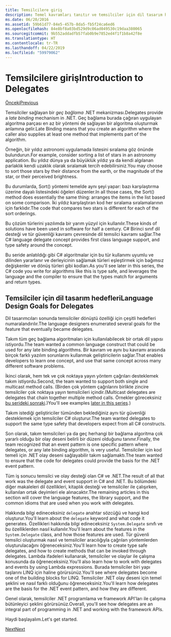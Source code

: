 ```yaml
---
title: Temsilcilere giriş
description: Temel kavramları tanıtır ve temsilciler için dil tasarım hedefleri ele alınmaktadır genel bakış bölümüne temsilciler hakkında bilgi edinin.
ms.date: 06/20/2016
ms.assetid: 59b61d77-84e5-457b-8da5-fb5f24ca6ed6
ms.openlocfilehash: 84e8bf8a03bd529d9c06ad049530c19daa380065
ms.sourcegitcommit: 9b552addadfb57fab0b9e7852ed4f1f1b8a42f8e
ms.translationtype: HT
ms.contentlocale: tr-TR
ms.lasthandoff: 04/22/2019
ms.locfileid: "59979062"
---
```

# <a name="introduction-to-delegates"></a><span data-ttu-id="93f09-103">Temsilcilere giriş</span><span class="sxs-lookup"><span data-stu-id="93f09-103">Introduction to Delegates</span></span>

[<span data-ttu-id="93f09-104">Önceki</span><span class="sxs-lookup"><span data-stu-id="93f09-104">Previous</span></span>](delegates-events.md)

<span data-ttu-id="93f09-105">Temsilciler sağlayan bir *geç bağlama* .NET mekanizması.</span><span class="sxs-lookup"><span data-stu-id="93f09-105">Delegates provide a *late binding* mechanism in .NET.</span></span> <span data-ttu-id="93f09-106">Geç bağlama burada çağıran uygulayan algoritma parçası en az bir yöntemi de sağlayan bir algoritma oluşturmak anlamına gelir.</span><span class="sxs-lookup"><span data-stu-id="93f09-106">Late Binding means that you create an algorithm where the caller also supplies at least one method that implements part of the algorithm.</span></span>

<span data-ttu-id="93f09-107">Örneğin, bir yıldız astronomi uygulamada listesini sıralama göz önünde bulundurun.</span><span class="sxs-lookup"><span data-stu-id="93f09-107">For example, consider sorting a list of stars in an astronomy application.</span></span>
<span data-ttu-id="93f09-108">Bu yıldız dünya ya da büyüklük yıldız ya da kendi algılanan parlaklık kendi uzaklık olarak sıralamak tercih edebilirsiniz.</span><span class="sxs-lookup"><span data-stu-id="93f09-108">You may choose to sort those stars by their distance from the earth, or the magnitude of the star, or their perceived brightness.</span></span>

<span data-ttu-id="93f09-109">Bu durumlarda, Sort() yöntemi temelde aynı şeyi yapar: bazı karşılaştırma üzerine dayalı listesindeki öğeleri düzenler.</span><span class="sxs-lookup"><span data-stu-id="93f09-109">In all those cases, the Sort() method does essentially the same thing: arranges the items in the list based on some comparison.</span></span> <span data-ttu-id="93f09-110">İki yıldız karşılaştıran kod her sıralama sıralamalarının için farklıdır.</span><span class="sxs-lookup"><span data-stu-id="93f09-110">The code that compares two stars is different for each of the sort orderings.</span></span>

<span data-ttu-id="93f09-111">Bu çözüm türlerini yazılımda bir yarım yüzyıl için kullanılır.</span><span class="sxs-lookup"><span data-stu-id="93f09-111">These kinds of solutions have been used in software for half a century.</span></span>
<span data-ttu-id="93f09-112">C# Birinci sınıf dil desteği ve tür güvenliği kavramı çevresinde dil temsilci kavramı sağlar.</span><span class="sxs-lookup"><span data-stu-id="93f09-112">The C# language delegate concept provides first class language support, and type safety around the concept.</span></span>

<span data-ttu-id="93f09-113">Bu seride anlatıldığı gibi C# algoritmalar için bu tür kullanımı uyumlu ve dilinden yararlanır ve derleyicinin sağlamak türleri eşleştirmek için bağımsız değişkenler ve dönüş türleri gibi kodları.</span><span class="sxs-lookup"><span data-stu-id="93f09-113">As you'll see later in this series, the C# code you write for algorithms like this is type safe, and leverages the language and the compiler to ensure that the types match for arguments and return types.</span></span>

## <a name="language-design-goals-for-delegates"></a><span data-ttu-id="93f09-114">Temsilciler için dil tasarım hedefleri</span><span class="sxs-lookup"><span data-stu-id="93f09-114">Language Design Goals for Delegates</span></span>

<span data-ttu-id="93f09-115">Dil tasarımcıları sonunda temsilciler dönüştü özelliği için çeşitli hedefleri numaralandırılır.</span><span class="sxs-lookup"><span data-stu-id="93f09-115">The language designers enumerated several goals for the feature that eventually became delegates.</span></span>

<span data-ttu-id="93f09-116">Takım tüm geç bağlama algoritmaları için kullanılabilecek bir ortak dil yapısı istiyordu.</span><span class="sxs-lookup"><span data-stu-id="93f09-116">The team wanted a common language construct that could be used for any late binding algorithms.</span></span> <span data-ttu-id="93f09-117">Bir kavram ve aynı bu kavramı arasında birçok farklı yazılım sorunlarını kullanmak geliştiricilerin sağlar.</span><span class="sxs-lookup"><span data-stu-id="93f09-117">That enables developers to learn one concept, and use that same concept across many different software problems.</span></span>

<span data-ttu-id="93f09-118">İkinci olarak, hem tek ve çok noktaya yayın yöntem çağrıları desteklemek takım istiyordu.</span><span class="sxs-lookup"><span data-stu-id="93f09-118">Second, the team wanted to support both single and multicast method calls.</span></span> <span data-ttu-id="93f09-119">(Birden çok yöntem çağrılarını birlikte zincire temsilciler çok noktaya yayın temsilcileri içindir.</span><span class="sxs-lookup"><span data-stu-id="93f09-119">(Multicast delegates are delegates that chain together multiple method calls.</span></span> <span data-ttu-id="93f09-120">Örnekler göreceksiniz [bu serideki sonraki](delegate-class.md).)</span><span class="sxs-lookup"><span data-stu-id="93f09-120">You'll see examples [later in this series](delegate-class.md).)</span></span> 

<span data-ttu-id="93f09-121">Takım istediği geliştiriciler tümünden beklediğiniz aynı tür güvenliği desteklemek için temsilciler C# oluşturur.</span><span class="sxs-lookup"><span data-stu-id="93f09-121">The team wanted delegates to support the same type safety that developers expect from all C# constructs.</span></span> 

<span data-ttu-id="93f09-122">Son olarak, takım temsilcileri ya da geç herhangi bir bağlama algoritma çok yararlı olduğu bir olay deseni belirli bir düzeni olduğunu tanınır.</span><span class="sxs-lookup"><span data-stu-id="93f09-122">Finally, the team recognized that an event pattern is one specific pattern where delegates, or any late binding algorithm, is very useful.</span></span> <span data-ttu-id="93f09-123">Temsilciler için kod temeli için .NET olay deseni sağlayabilir takım sağlamaktı.</span><span class="sxs-lookup"><span data-stu-id="93f09-123">The team wanted to ensure that the code for delegates could provide the basis for the .NET event pattern.</span></span>

<span data-ttu-id="93f09-124">Tüm iş sonucu temsilci ve olay desteği olan C# ve .NET.</span><span class="sxs-lookup"><span data-stu-id="93f09-124">The result of all that work was the delegate and event support in C# and .NET.</span></span> <span data-ttu-id="93f09-125">Bu bölümdeki diğer makaleleri dil özellikleri, kitaplık desteği ve temsilciler ile çalışırken, kullanılan ortak deyimleri ele alınacaktır.</span><span class="sxs-lookup"><span data-stu-id="93f09-125">The remaining articles in this section will cover the language features, the library support, and the common idioms that are used when you work with delegates.</span></span>

<span data-ttu-id="93f09-126">Hakkında bilgi edineceksiniz `delegate` anahtar sözcüğü ve hangi kod oluşturur.</span><span class="sxs-lookup"><span data-stu-id="93f09-126">You'll learn about the `delegate` keyword and what code it generates.</span></span> <span data-ttu-id="93f09-127">Özellikleri hakkında bilgi edineceksiniz `System.Delegate` sınıfı ve bu özelliklerden nasıl kullanılır.</span><span class="sxs-lookup"><span data-stu-id="93f09-127">You'll learn about the features in the `System.Delegate` class, and how those features are used.</span></span> <span data-ttu-id="93f09-128">Tür güvenli temsilci oluşturmak nasıl ve temsilciler aracılığıyla çağrılan yöntemlerden oluşturulacağını öğreneceksiniz.</span><span class="sxs-lookup"><span data-stu-id="93f09-128">You'll learn how to create type safe delegates, and how to create methods that can be invoked through delegates.</span></span> <span data-ttu-id="93f09-129">Lambda ifadeleri kullanarak, temsilciler ve olaylar ile çalışma konusunda da öğreneceksiniz.</span><span class="sxs-lookup"><span data-stu-id="93f09-129">You'll also learn how to work with delegates and events by using Lambda expressions.</span></span> <span data-ttu-id="93f09-130">Burada temsilciler biri yapı taşlarını LINQ için haline görürsünüz.</span><span class="sxs-lookup"><span data-stu-id="93f09-130">You'll see where delegates become one of the building blocks for LINQ.</span></span> <span data-ttu-id="93f09-131">Temsilciler .NET olay deseni için temel şeklini ve nasıl farklı olduğunu öğreneceksiniz.</span><span class="sxs-lookup"><span data-stu-id="93f09-131">You'll learn how delegates are the basis for the .NET event pattern, and how they are different.</span></span>

<span data-ttu-id="93f09-132">Genel olarak, temsilciler .NET programlama ve framework API'ları ile çalışma bütünleyici şeklini görürsünüz.</span><span class="sxs-lookup"><span data-stu-id="93f09-132">Overall, you'll see how delegates are an integral part of programming in .NET and working with the framework APIs.</span></span>

<span data-ttu-id="93f09-133">Haydi başlayalım.</span><span class="sxs-lookup"><span data-stu-id="93f09-133">Let's get started.</span></span>

[<span data-ttu-id="93f09-134">Next</span><span class="sxs-lookup"><span data-stu-id="93f09-134">Next</span></span>](delegate-class.md)
